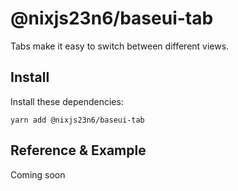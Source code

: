 # @nixjs23n6/baseui-tab

Tabs make it easy to switch between different views.

## Install

Install these dependencies:

`yarn add @nixjs23n6/baseui-tab`

## Reference & Example

Coming soon
